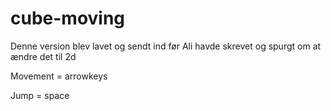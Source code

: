 # cube-moving

 Denne version blev lavet og sendt ind før Ali havde skrevet og spurgt om at ændre det til 2d

 Movement = arrowkeys 
 
 Jump = space

